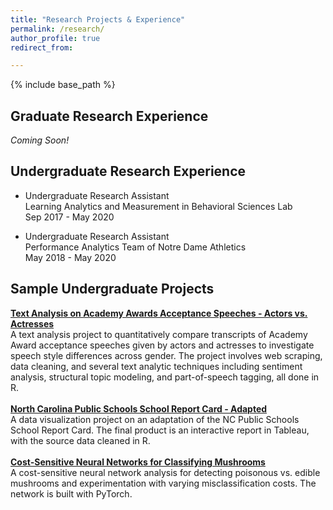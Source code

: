 ```yaml
---
title: "Research Projects & Experience"
permalink: /research/
author_profile: true
redirect_from:

---
```


{% include base_path %}

Graduate Research Experience
-------

*Coming Soon!*  
  
   
   
Undergraduate Research Experience
-------
* Undergraduate Research Assistant  
Learning Analytics and Measurement in Behavioral Sciences Lab   
Sep 2017 - May 2020

* Undergraduate Research Assistant   
Performance Analytics Team of Notre Dame Athletics   
May 2018 - May 2020

  

Sample Undergraduate Projects
-------

[**Text Analysis on Academy Awards Acceptance Speeches - Actors vs. Actresses**](https://github.com/honokasuzuki/academy-awards)   
A text analysis project to quantitatively compare transcripts of Academy Award acceptance speeches given by actors and actresses to investigate speech style differences across gender. The project involves web scraping, data cleaning, and several text analytic techniques including sentiment analysis, structural topic modeling, and part-of-speech tagging, all done in R.
\
\
[**North Carolina Public Schools School Report Card - Adapted**](https://github.com/honokasuzuki/nc-publicschools)   
A data visualization project on an adaptation of the NC Public Schools School Report Card. The final product is an interactive report in Tableau, with the source data cleaned in R.
\
\
[**Cost-Sensitive Neural Networks for Classifying Mushrooms**](https://github.com/honokasuzuki/poison-mushrooms)   
A cost-sensitive neural network analysis for detecting poisonous vs. edible mushrooms and experimentation with varying misclassification costs. The network is built with PyTorch.


<!---
[**Logistic Regression Models for a Longitudinal MRI Study**](https://github.com/honokasuzuki/mri-dementia)   
An analysis of correlated data using generalized estimating equations and random effects models with a focus on model selection. The data is from a longitudinal MRI study, and the goal is to predict whether a patient has dementia or not given their demographic and anatomic information. All models are programmed in R.
